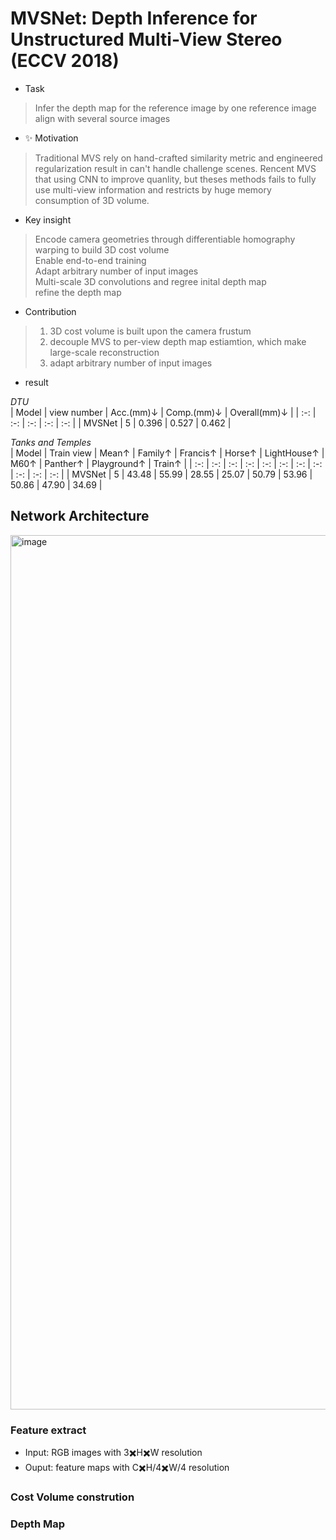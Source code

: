 # MVSNet: Depth Inference for Unstructured Multi-View Stereo (ECCV 2018)

- Task
> Infer the depth map for the reference image by one reference image align with several source images
- :sparkles: Motivation
> Traditional MVS rely on hand-crafted similarity metric and engineered regularization result in can't handle challenge scenes. Rencent MVS that using CNN to improve quanlity, but theses methods fails to fully use multi-view information and restricts by huge memory consumption of 3D volume.
- Key insight
> Encode camera geometries through differentiable homography warping to build 3D cost volume  
> Enable end-to-end training  
> Adapt arbitrary number of input images  
> Multi-scale 3D convolutions and regree inital depth map  
> refine the depth map

- Contribution
> 1. 3D cost volume is built upon the camera frustum
> 2. decouple MVS to per-view depth map estiamtion, which make large-scale reconstruction
> 3. adapt arbitrary number of input images  
- result
 
*DTU*  
| Model | view number | Acc.(mm)↓ | Comp.(mm)↓ | Overall(mm)↓ |
| :-: | :-: | :-: | :-: | :-: |
| MVSNet | 5 | 0.396 | 0.527 | 0.462 |

*Tanks and Temples*  
| Model | Train view | Mean↑ | Family↑ | Francis↑ | Horse↑ | LightHouse↑ | M60↑ | Panther↑ | Playground↑ | Train↑ |
| :-: | :-: | :-: | :-: | :-: | :-: | :-: | :-: | :-: | :-: | :-: |
| MVSNet | 5 | 43.48 | 55.99 | 28.55 | 25.07 | 50.79 | 53.96 | 50.86 | 47.90 | 34.69 |


## Network Architecture

<img width="1399" alt="image" src="https://github.com/elleryw0518/MVS/assets/101634608/e5c74cad-d95f-447e-bca9-53b037e8d098">

### Feature extract
- Input: RGB images with 3✖️H✖️W resolution
- Ouput: feature maps with C✖️H/4✖️W/4 resolution


### Cost Volume constrution
  
### Depth Map
